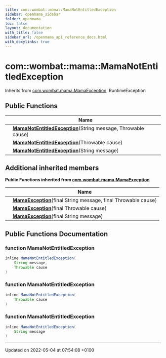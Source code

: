 ```yaml
---
title: com::wombat::mama::MamaNotEntitledException
sidebar: openmama_sidebar
folder: openmama
toc: false
layout: documentation
with_title: false
sidebar_url: /openmama_api_reference_docs.html
with_doxylinks: true
---
```


# com::wombat::mama::MamaNotEntitledException





Inherits from [com.wombat.mama.MamaException](classcom_1_1wombat_1_1mama_1_1MamaException.html), RuntimeException

## Public Functions

|                | Name           |
| -------------- | -------------- |
| | **[MamaNotEntitledException](classcom_1_1wombat_1_1mama_1_1MamaNotEntitledException.html#function-mamanotentitledexception)**(String message, Throwable cause) |
| | **[MamaNotEntitledException](classcom_1_1wombat_1_1mama_1_1MamaNotEntitledException.html#function-mamanotentitledexception)**(Throwable cause) |
| | **[MamaNotEntitledException](classcom_1_1wombat_1_1mama_1_1MamaNotEntitledException.html#function-mamanotentitledexception)**(String message) |

## Additional inherited members

**Public Functions inherited from [com.wombat.mama.MamaException](classcom_1_1wombat_1_1mama_1_1MamaException.html)**

|                | Name           |
| -------------- | -------------- |
| | **[MamaException](classcom_1_1wombat_1_1mama_1_1MamaException.html#function-mamaexception)**(final String message, final Throwable cause) |
| | **[MamaException](classcom_1_1wombat_1_1mama_1_1MamaException.html#function-mamaexception)**(final Throwable cause) |
| | **[MamaException](classcom_1_1wombat_1_1mama_1_1MamaException.html#function-mamaexception)**(final String message) |


## Public Functions Documentation

### function MamaNotEntitledException

```java
inline MamaNotEntitledException(
    String message,
    Throwable cause
)
```


### function MamaNotEntitledException

```java
inline MamaNotEntitledException(
    Throwable cause
)
```


### function MamaNotEntitledException

```java
inline MamaNotEntitledException(
    String message
)
```


-------------------------------

Updated on 2022-05-04 at 07:54:08 +0100